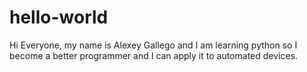 # hello-world
Hi Everyone, my name is Alexey Gallego and I am learning 
python so I become a better programmer and I can apply it to automated devices.
